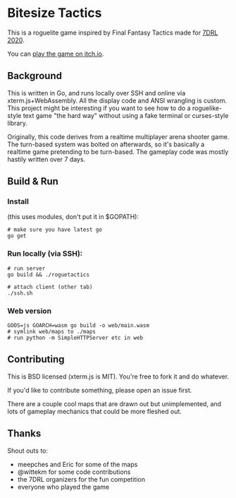 # Bitesize Tactics

This is a roguelite game inspired by Final Fantasy Tactics made for [7DRL 2020](https://itch.io/jam/7drl-challenge-2020/rate/583702).

You can [play the game on itch.io](https://kawaiisolutions.itch.io/bitesize-tactics).

## Background

This is written in Go, and runs locally over SSH and online via xterm.js+WebAssembly. All the display code and ANSI wrangling is custom. This project might be interesting if you want to see how to do a roguelike-style text game "the hard way" without using a fake terminal or curses-style library.

Originally, this code derives from a realtime multiplayer arena shooter game. The turn-based system was bolted on afterwards, so it's basically a realtime game pretending to be turn-based. The gameplay code was mostly hastily written over 7 days.

## Build & Run

### Install

(this uses modules, don't put it in $GOPATH):
```
# make sure you have latest go
go get
```

### Run locally (via SSH):
```
# run server
go build && ./roguetactics  

# attach client (other tab)
./ssh.sh  
```

### Web version
```
GOOS=js GOARCH=wasm go build -o web/main.wasm
# symlink web/maps to ./maps
# run python -m SimpleHTTPServer etc in web
```

## Contributing

This is BSD licensed (xterm.js is MIT). You're free to fork it and do whatever.

If you'd like to contribute something, please open an issue first.

There are a couple cool maps that are drawn out but unimplemented, and lots of gameplay mechanics that could be more fleshed out.

## Thanks

Shout outs to:

- meepches and Eric for some of the maps
- @wittekm for some code contributions
- the 7DRL organizers for the fun competition
- everyone who played the game
